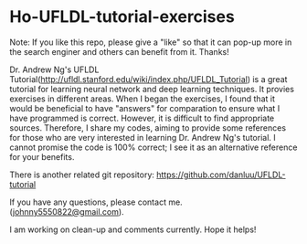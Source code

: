 Ho-UFLDL-tutorial-exercises
========

Note: If you like this repo, please give a "like" so that it can pop-up more in the search enginer and others can benefit from it. Thanks!

Dr. Andrew Ng's UFLDL Tutorial(http://ufldl.stanford.edu/wiki/index.php/UFLDL_Tutorial) is a great tutorial for learning neural network and deep learning techniques. It provies exercises in different areas. When I began the exercises, I found that it would be beneficial to have "answers" for comparation to ensure what I have programmed is correct. However, it is difficult to find appropriate sources. Therefore, I share my codes, aiming to provide some references for those who are very interested in learning Dr. Andrew Ng's tutorial. I cannot promise the code is 100% correct; I see it as an alternative reference for your benefits. 

There is another related git repository:
https://github.com/danluu/UFLDL-tutorial


If you have any questions, please contact me. (johnny5550822@gmail.com).

I am working on clean-up and comments currently. Hope it helps!
